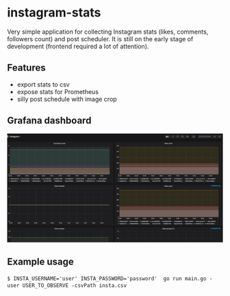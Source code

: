 # instagram-stats

Very simple application for collecting Instagram stats (likes, comments, followers count) and post scheduler. It is still on 
the early stage of development (frontend required a lot of attention).

## Features
* export stats to csv
* expose stats for Prometheus
* silly post schedule with image crop


## Grafana dashboard
![grafana](doc/grafana.png?raw=true "Title")

## Example usage
```
$ INSTA_USERNAME='user' INSTA_PASSWORD='password'  go run main.go -user USER_TO_OBSERVE -csvPath insta.csv

```

